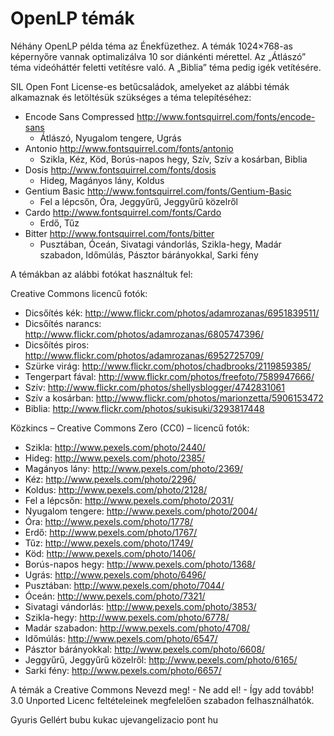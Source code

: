 OpenLP témák
============

Néhány OpenLP példa téma az Énekfüzethez. A témák 1024×768-as képernyőre vannak optimalizálva 
10 sor diánkénti mérettel. Az „Átlászó” téma videóháttér feletti vetítésre való. A „Biblia”
téma pedig igék vetítésére.

SIL Open Font License-es betűcsaládok, amelyeket az alábbi témák alkamaznak és letöltésük 
szükséges a téma telepítéséhez:
* Encode Sans Compressed http://www.fontsquirrel.com/fonts/encode-sans
  - Átlászó, Nyugalom tengere, Ugrás
* Antonio http://www.fontsquirrel.com/fonts/antonio
  - Szikla, Kéz, Köd, Borús-napos hegy, Szív, Szív a kosárban, Biblia
* Dosis http://www.fontsquirrel.com/fonts/dosis
  - Hideg, Magányos lány, Koldus
* Gentium Basic http://www.fontsquirrel.com/fonts/Gentium-Basic
  - Fel a lépcsőn, Óra, Jeggyűrű, Jeggyűrű közelről
* Cardo http://www.fontsquirrel.com/fonts/Cardo
  - Erdő, Tűz
* Bitter http://www.fontsquirrel.com/fonts/bitter
  - Pusztában, Óceán, Sivatagi vándorlás, Szikla-hegy, Madár szabadon, Időmúlás, Pásztor bárányokkal, Sarki fény

A témákban az alábbi fotókat használtuk fel:

Creative Commons licencű fotók:
* Dicsőítés kék:     http://www.flickr.com/photos/adamrozanas/6951839511/
* Dicsőítés narancs: http://www.flickr.com/photos/adamrozanas/6805747396/
* Dicsőítés piros:   http://www.flickr.com/photos/adamrozanas/6952725709/
* Szürke virág:      http://www.flickr.com/photos/chadbrooks/2119859385/
* Tengerpart fával:  http://www.flickr.com/photos/freefoto/7589947666/
* Szív:              http://www.flickr.com/photos/shellysblogger/4742831061
* Szív a kosárban:   http://www.flickr.com/photos/marionzetta/5906153472
* Biblia:            http://www.flickr.com/photos/sukisuki/3293817448

Közkincs – Creative Commons Zero (CC0) – licencű fotók:
* Szikla:                      http://www.pexels.com/photo/2440/
* Hideg:                       http://www.pexels.com/photo/2385/
* Magányos lány:               http://www.pexels.com/photo/2369/
* Kéz:                         http://www.pexels.com/photo/2296/
* Koldus:                      http://www.pexels.com/photo/2128/
* Fel a lépcsőn:               http://www.pexels.com/photo/2031/
* Nyugalom tengere:            http://www.pexels.com/photo/2004/
* Óra:                         http://www.pexels.com/photo/1778/
* Erdő:                        http://www.pexels.com/photo/1767/
* Tűz:                         http://www.pexels.com/photo/1749/
* Köd:                         http://www.pexels.com/photo/1406/
* Borús-napos hegy:            http://www.pexels.com/photo/1368/
* Ugrás:                       http://www.pexels.com/photo/6496/
* Pusztában:                   http://www.pexels.com/photo/7044/
* Óceán:                       http://www.pexels.com/photo/7321/
* Sivatagi vándorlás:          http://www.pexels.com/photo/3853/
* Szikla-hegy:                 http://www.pexels.com/photo/6778/
* Madár szabadon:              http://www.pexels.com/photo/4708/
* Időmúlás:                    http://www.pexels.com/photo/6547/
* Pásztor bárányokkal:         http://www.pexels.com/photo/6608/
* Jeggyűrű, Jeggyűrű közelről: http://www.pexels.com/photo/6165/
* Sarki fény:                  http://www.pexels.com/photo/6657/


A témák a  Creative Commons Nevezd meg! - Ne add el! - Így add tovább! 3.0 Unported Licenc feltételeinek 
megfelelően szabadon felhasználhatók.

Gyuris Gellért bubu kukac ujevangelizacio pont hu
